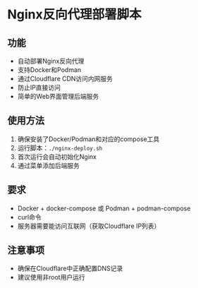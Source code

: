 # Nginx反向代理部署脚本

## 功能
- 自动部署Nginx反向代理
- 支持Docker和Podman
- 通过Cloudflare CDN访问内网服务
- 防止IP直接访问
- 简单的Web界面管理后端服务

## 使用方法
1. 确保安装了Docker/Podman和对应的compose工具
2. 运行脚本：`./nginx-deploy.sh`
3. 首次运行会自动初始化Nginx
4. 通过菜单添加后端服务

## 要求
- Docker + docker-compose 或 Podman + podman-compose
- curl命令
- 服务器需要能访问互联网（获取Cloudflare IP列表）

## 注意事项
- 确保在Cloudflare中正确配置DNS记录
- 建议使用非root用户运行
